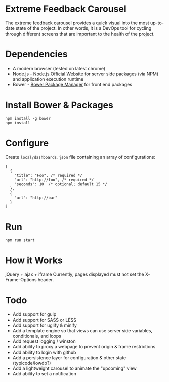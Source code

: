 # Extreme Feedback Carousel
The extreme feedback carousel provides a quick visual into the most up-to-date state of the project. In other words, it is a DevOps tool for cycling through different screens that are important to the health of the project.

# Dependencies
* A modern browser (tested on latest chrome)
* Node.js - [Node.js Official Website](http://nodejs.org/) for server side packages (via NPM) and application execution runtime
* Bower - [Bower Package Manager](http://bower.io/) for front end packages

# Install Bower & Packages
```
npm install -g bower
npm install
```

# Configure 
Create `local/dashboards.json` file containing an array of configurations:

```
[
  {
    "title": "Foo", /* required */
    "url": "http://foo", /* required */
    "seconds": 10  /* optional; default 15 */
  },
  {
    "url": "http://bar"
  }
]
```

# Run
```
npm run start
```

# How it Works
jQuery + ajax + iframe
Currently, pages displayed must not set the X-Frame-Options header.

# Todo
- Add support for gulp
- Add support for SASS or LESS
- Add support for uglify & minify
- Add a template engine so that views can use server side variables, conditionals, and loops
- Add request logging / winston
- Add ability to proxy a webpage to prevent origin & frame restrictions
- Add ability to login with github 
- Add a persistence layer for configuration & other state (typicode/lowdb?)
- Add a lightweight carousel to animate the "upcoming" view
- Add ability to set a notification
